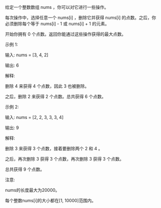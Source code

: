 给定一个整数数组 nums ，你可以对它进行一些操作。

每次操作中，选择任意一个 nums[i] ，删除它并获得 nums[i] 的点数。之后，你必须删除每个等于 nums[i] - 1 或 nums[i] + 1 的元素。

开始你拥有 0 个点数。返回你能通过这些操作获得的最大点数。

示例 1:

输入: nums = [3, 4, 2]

输出: 6

解释: 

删除 4 来获得 4 个点数，因此 3 也被删除。

之后，删除 2 来获得 2 个点数。总共获得 6 个点数。

示例 2:

输入: nums = [2, 2, 3, 3, 3, 4]

输出: 9

解释: 

删除 3 来获得 3 个点数，接着要删除两个 2 和 4 。

之后，再次删除 3 获得 3 个点数，再次删除 3 获得 3 个点数。

总共获得 9 个点数。

注意:

nums的长度最大为20000。

每个整数nums[i]的大小都在[1, 10000]范围内。
